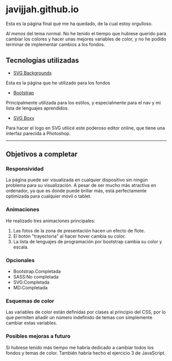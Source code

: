 # javijjah.github.io

Esta es la página final que me ha quedado, de la cual estoy orgulloso.

_Al menos_ del tema normal. No he tenido el tiempo que hubiese querido para cambiar los colores y hacer unas mejores variables de color, y no he podido terminar de implementar cambios a los fondos.

## Tecnologías utilizadas

- [SVG Backgrounds](https://www.svgbackgrounds.com/)

Esta es la página que he utilizado para los fondos

- [Bootstrap](https://getbootstrap.com/)

Principalmente utilizada para los estilos, y especialmente para el nav y mi lista de lenguajes aprendidos.

- [SVG Boxy](https://boxy-svg.com/app)

Para hacer el logo en SVG utliicé este poderoso editor online, que tiene una interfaz parecida a Photoshop.

---

## Objetivos a completar

### __Responsividad__

La página puede ser visualizada en cualquier dispositivo sin ningún problema para su visualización. A pesar de ser mucho más atractiva en ordenador, ya que es donde puede brillar más, está perfectamente optimizada para cualquier móvil o tablet.

### __Animaciones__

He realizado tres animaciones principales:

1. Las fotos de la zona de presentación hacen un efecto de flote.
2. El botón "trayectoria" al hacer hover cambia su color.
3. La lista de lenguajes de programación por bootstrap cambia su color y escala.

### __Opcionales__

- Bootstrap:Completada
- SASS:No completada
- SVG:Completada
- MD:Completada

### __Esquemas de color__

Las variables de color están definidas por clases al principio del CSS, por lo que permiten añadir un número indefinido de temas con simplemente cambiar estas variables.

### __Posibles mejoras a futuro__

Si hubiese tenido más tiempo me habría dedicado a cambiar todos los fondos y temas de color.
También habría hecho el ejercicio 3 de JavaScript.
